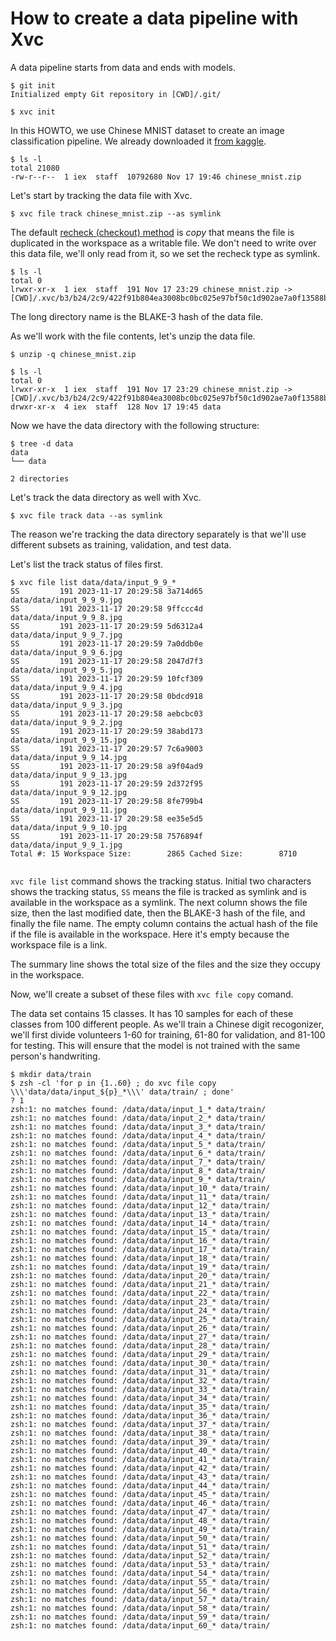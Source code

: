 # How to create a data pipeline with Xvc

A data pipeline starts from data and ends with models. 

```console
$ git init
Initialized empty Git repository in [CWD]/.git/

$ xvc init
```

In this HOWTO, we use Chinese MNIST dataset to create an image classification pipeline. We already downloaded it [from kaggle](https://www.kaggle.com/datasets/gpreda/chinese-mnist/data). 

```console
$ ls -l
total 21080
-rw-r--r--  1 iex  staff  10792680 Nov 17 19:46 chinese_mnist.zip

```
Let's start by tracking the data file with Xvc.

```console
$ xvc file track chinese_mnist.zip --as symlink

```

The default [recheck (checkout) method](/ref/xvc-file-recheck.md) is _copy_ that means the file is
duplicated in the workspace as a writable file. We don't need to write over this
data file, we'll only read from it, so we set the recheck type as symlink.

```console
$ ls -l
total 0
lrwxr-xr-x  1 iex  staff  191 Nov 17 23:29 chinese_mnist.zip -> [CWD]/.xvc/b3/b24/2c9/422f91b804ea3008bc0bc025e97bf50c1d902ae7a0f13588b84f59023d/0.zip

```

The long directory name is the BLAKE-3 hash of the data file.

As we'll work with the file contents, let's unzip the data file.

```console
$ unzip -q chinese_mnist.zip

$ ls -l
total 0
lrwxr-xr-x  1 iex  staff  191 Nov 17 23:29 chinese_mnist.zip -> [CWD]/.xvc/b3/b24/2c9/422f91b804ea3008bc0bc025e97bf50c1d902ae7a0f13588b84f59023d/0.zip
drwxr-xr-x  4 iex  staff  128 Nov 17 19:45 data

```

Now we have the data directory with the following structure:

```console
$ tree -d data
data
└── data

2 directories

```

Let's track the data directory as well with Xvc.

```console
$ xvc file track data --as symlink
```

The reason we're tracking the data directory separately is that we'll use different subsets as training, validation, and test data. 

Let's list the track status of files first. 

```console
$ xvc file list data/data/input_9_9_*
SS         191 2023-11-17 20:29:58 3a714d65          data/data/input_9_9_9.jpg
SS         191 2023-11-17 20:29:58 9ffccc4d          data/data/input_9_9_8.jpg
SS         191 2023-11-17 20:29:59 5d6312a4          data/data/input_9_9_7.jpg
SS         191 2023-11-17 20:29:59 7a0ddb0e          data/data/input_9_9_6.jpg
SS         191 2023-11-17 20:29:58 2047d7f3          data/data/input_9_9_5.jpg
SS         191 2023-11-17 20:29:59 10fcf309          data/data/input_9_9_4.jpg
SS         191 2023-11-17 20:29:58 0bdcd918          data/data/input_9_9_3.jpg
SS         191 2023-11-17 20:29:58 aebcbc03          data/data/input_9_9_2.jpg
SS         191 2023-11-17 20:29:59 38abd173          data/data/input_9_9_15.jpg
SS         191 2023-11-17 20:29:57 7c6a9003          data/data/input_9_9_14.jpg
SS         191 2023-11-17 20:29:58 a9f04ad9          data/data/input_9_9_13.jpg
SS         191 2023-11-17 20:29:59 2d372f95          data/data/input_9_9_12.jpg
SS         191 2023-11-17 20:29:58 8fe799b4          data/data/input_9_9_11.jpg
SS         191 2023-11-17 20:29:58 ee35e5d5          data/data/input_9_9_10.jpg
SS         191 2023-11-17 20:29:58 7576894f          data/data/input_9_9_1.jpg
Total #: 15 Workspace Size:        2865 Cached Size:        8710


```

`xvc file list` command shows the tracking status. Initial two characters shows
the tracking status, `SS` means the file is tracked as symlink and is available
in the workspace as a symlink. The next column shows the file size, then the
last modified date, then the BLAKE-3 hash of the file, and finally the file
name. The empty column contains the actual hash of the file if the file is
available in the workspace. Here it's empty because the workspace file is a
link. 

The summary line shows the total size of the files and the size they occupy in
the workspace.

Now, we'll create a subset of these files with `xvc file copy` comand. 

The data set contains 15 classes. It has 10 samples for each of these classes
from 100 different people. As we'll train a Chinese digit recogonizer, we'll
first divide volunteers 1-60 for training, 61-80 for validation, and 81-100 for
testing. This will ensure that the model is not trained with the same person's
handwriting.



```console 
$ mkdir data/train
$ zsh -cl 'for p in {1..60} ; do xvc file copy \\\'data/data/input_${p}_*\\\' data/train/ ; done'
? 1
zsh:1: no matches found: /data/data/input_1_* data/train/
zsh:1: no matches found: /data/data/input_2_* data/train/
zsh:1: no matches found: /data/data/input_3_* data/train/
zsh:1: no matches found: /data/data/input_4_* data/train/
zsh:1: no matches found: /data/data/input_5_* data/train/
zsh:1: no matches found: /data/data/input_6_* data/train/
zsh:1: no matches found: /data/data/input_7_* data/train/
zsh:1: no matches found: /data/data/input_8_* data/train/
zsh:1: no matches found: /data/data/input_9_* data/train/
zsh:1: no matches found: /data/data/input_10_* data/train/
zsh:1: no matches found: /data/data/input_11_* data/train/
zsh:1: no matches found: /data/data/input_12_* data/train/
zsh:1: no matches found: /data/data/input_13_* data/train/
zsh:1: no matches found: /data/data/input_14_* data/train/
zsh:1: no matches found: /data/data/input_15_* data/train/
zsh:1: no matches found: /data/data/input_16_* data/train/
zsh:1: no matches found: /data/data/input_17_* data/train/
zsh:1: no matches found: /data/data/input_18_* data/train/
zsh:1: no matches found: /data/data/input_19_* data/train/
zsh:1: no matches found: /data/data/input_20_* data/train/
zsh:1: no matches found: /data/data/input_21_* data/train/
zsh:1: no matches found: /data/data/input_22_* data/train/
zsh:1: no matches found: /data/data/input_23_* data/train/
zsh:1: no matches found: /data/data/input_24_* data/train/
zsh:1: no matches found: /data/data/input_25_* data/train/
zsh:1: no matches found: /data/data/input_26_* data/train/
zsh:1: no matches found: /data/data/input_27_* data/train/
zsh:1: no matches found: /data/data/input_28_* data/train/
zsh:1: no matches found: /data/data/input_29_* data/train/
zsh:1: no matches found: /data/data/input_30_* data/train/
zsh:1: no matches found: /data/data/input_31_* data/train/
zsh:1: no matches found: /data/data/input_32_* data/train/
zsh:1: no matches found: /data/data/input_33_* data/train/
zsh:1: no matches found: /data/data/input_34_* data/train/
zsh:1: no matches found: /data/data/input_35_* data/train/
zsh:1: no matches found: /data/data/input_36_* data/train/
zsh:1: no matches found: /data/data/input_37_* data/train/
zsh:1: no matches found: /data/data/input_38_* data/train/
zsh:1: no matches found: /data/data/input_39_* data/train/
zsh:1: no matches found: /data/data/input_40_* data/train/
zsh:1: no matches found: /data/data/input_41_* data/train/
zsh:1: no matches found: /data/data/input_42_* data/train/
zsh:1: no matches found: /data/data/input_43_* data/train/
zsh:1: no matches found: /data/data/input_44_* data/train/
zsh:1: no matches found: /data/data/input_45_* data/train/
zsh:1: no matches found: /data/data/input_46_* data/train/
zsh:1: no matches found: /data/data/input_47_* data/train/
zsh:1: no matches found: /data/data/input_48_* data/train/
zsh:1: no matches found: /data/data/input_49_* data/train/
zsh:1: no matches found: /data/data/input_50_* data/train/
zsh:1: no matches found: /data/data/input_51_* data/train/
zsh:1: no matches found: /data/data/input_52_* data/train/
zsh:1: no matches found: /data/data/input_53_* data/train/
zsh:1: no matches found: /data/data/input_54_* data/train/
zsh:1: no matches found: /data/data/input_55_* data/train/
zsh:1: no matches found: /data/data/input_56_* data/train/
zsh:1: no matches found: /data/data/input_57_* data/train/
zsh:1: no matches found: /data/data/input_58_* data/train/
zsh:1: no matches found: /data/data/input_59_* data/train/
zsh:1: no matches found: /data/data/input_60_* data/train/

```
